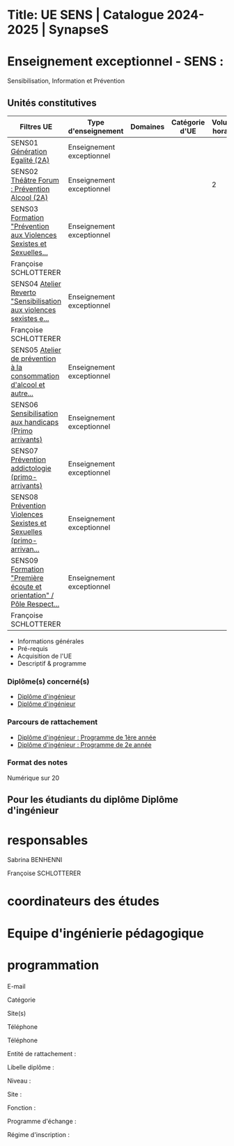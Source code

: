 # Title: UE SENS | Catalogue 2024-2025 | SynapseS

#  [ ](/catalogue/2024-2025) Enseignement exceptionnel \- SENS :
Sensibilisation, Information et Prévention

##

##  Unités constitutives

Filtres  UE | Type d'enseignement | Domaines | Catégorie d'UE | Volume horaire | Responsables | Site pédagogique  
---|---|---|---|---|---|---  
SENS01 [Génération Egalité (2A)](/catalogue/2024-2025/ue/24850/SENS01-generation-egalite-2a "Génération Egalité \(2A\)") | Enseignement exceptionnel |  |  |  | Françoise SCHLOTTERER |   
SENS02 [Théâtre Forum : Prévention Alcool (2A)](/catalogue/2024-2025/ue/24851/SENS02-theatre-forum-prevention-alcool-2a "Théâtre Forum : Prévention Alcool \(2A\)") | Enseignement exceptionnel |  |  | 2 | Sabrina BENHENNI |   
SENS03 [Formation "Prévention aux Violences Sexistes et Sexuelles...](/catalogue/2024-2025/ue/24855/SENS03-formation-prevention-aux-violences-sexistes-et-sexuelles-en-milieu-festif-1a-et-2a "Formation ") | Enseignement exceptionnel |  |  |  | Vincent LE GALLIC,  
Françoise SCHLOTTERER |   
SENS04 [Atelier Reverto "Sensibilisation aux violences sexistes e...](/catalogue/2024-2025/ue/24853/SENS04-atelier-reverto-sensibilisation-aux-violences-sexistes-et-sexuelles-1a "Atelier Reverto ") | Enseignement exceptionnel |  |  |  | Vincent LE GALLIC,  
Françoise SCHLOTTERER |   
SENS05 [Atelier de prévention à la consommation d'alcool et autre...](/catalogue/2024-2025/ue/24854/SENS05-atelier-de-prevention-a-la-consommation-d-alcool-et-autres-drogues-1a "Atelier de prévention à la consommation d'alcool et autres drogues \(1A\)") | Enseignement exceptionnel |  |  |  | Sabrina BENHENNI |   
SENS06 [Sensibilisation aux handicaps (Primo arrivants)](/catalogue/2024-2025/ue/24899/SENS06-sensibilisation-aux-handicaps-primo-arrivants "Sensibilisation aux handicaps \(Primo arrivants\)") | Enseignement exceptionnel |  |  |  | Sabrina BENHENNI |   
SENS07 [Prévention addictologie (primo-arrivants)](/catalogue/2024-2025/ue/24973/SENS07-prevention-addictologie-primo-arrivants "Prévention addictologie \(primo-arrivants\)") | Enseignement exceptionnel |  |  |  | Sabrina BENHENNI |   
SENS08 [Prévention Violences Sexistes et Sexuelles (primo-arrivan...](/catalogue/2024-2025/ue/24978/SENS08-prevention-violences-sexistes-et-sexuelles-primo-arrivants "Prévention Violences Sexistes et Sexuelles \(primo-arrivants\)") | Enseignement exceptionnel |  |  |  | Sabrina BENHENNI |   
SENS09 [Formation "Première écoute et orientation" / Pôle Respect...](/catalogue/2024-2025/ue/24979/SENS09-formation-premiere-ecoute-et-orientation-pole-respect-ecoute-consentement "Formation ") | Enseignement exceptionnel |  |  |  | Vincent LE GALLIC,  
Françoise SCHLOTTERER |   
  
  * Informations générales
  * Pré-requis
  * Acquisition de l'UE
  * Descriptif & programme

### Diplôme(s) concerné(s)

  * [Diplôme d'ingénieur](/catalogue/2024-2025/diplome/4/ING-diplome-d-ingenieur)
  * [Diplôme d'ingénieur](/catalogue/2024-2025/diplome/4/ING-diplome-d-ingenieur)

### Parcours de rattachement

  * [Diplôme d'ingénieur : Programme de 1ère année](/catalogue/2024-2025/parcours/1365/ING-1A-diplome-d-ingenieur-programme-de-1ere-annee)
  * [Diplôme d'ingénieur : Programme de 2e année](/catalogue/2024-2025/parcours/1366/ING-2A-diplome-d-ingenieur-programme-de-2e-annee)

### Format des notes

Numérique sur 20

## Pour les étudiants du diplôme Diplôme d'ingénieur

# responsables

Sabrina BENHENNI

Françoise SCHLOTTERER

# coordinateurs des études

# Equipe d'ingénierie pédagogique

# programmation

###

E-mail

Catégorie

Site(s)

Téléphone

Téléphone

Entité de rattachement :

Libelle diplôme :

Niveau :

Site :

Fonction :

Programme d'échange :

Régime d'inscription :

